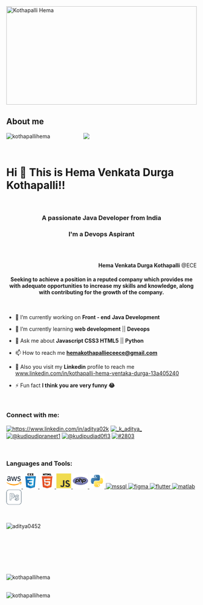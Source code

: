 <img src="https://www.freepik.com/premium-vector/software-developer-vector-illustration-communication-technology-cyber-security_382674875.htm#fromView=keyword&page=1&position=14&uuid=e189d48b-fd78-4017-be4c-284ca31ce14a&query=Cartoon+Girl+Coding+Design"  title="Kothapalli Hema" width="100%" height="260px">

## About me
<img src="https://img.freepik.com/free-photo/3d-rendering-cartoon-boy_23-2150797600.jpg?t=st=1700428695~exp=1700432295~hmac=c3fff2f1395ee6ffb6e8ba71bbabae79db4864e13181a27783ad8734dfc458ec&w=740" align="right"  
 z-index="1" width="300px"> 

<p align="left"> <img src="https://komarev.com/ghpvc/?username=kothapallihema&label=Profile%20views&color=0e75b6&style=flat" alt="kothapallihema" /> </p><br>
<h1 align="left" style="font:bold">Hi 👋 This is Hema Venkata Durga Kothapalli!! </h1><br>
<h3 align="center">A passionate Java Developer from India</h3>
<h3 align="center"> I'm a <b>Devops Aspirant</b> </h3><br><br>

<p align="right"><b> Hema Venkata Durga Kothapalli</b> @ECE </p>
<h4 align="center">Seeking to achieve a position in a reputed company which provides me with adequate opportunities to increase my skills and knowledge, along with contributing for the growth of the company.</h4>
<br>

- 🔭 I’m currently working on   **Front - end**  **Java Development**

- 🌱 I’m currently learning **web development** || **Deveops**

- 💬 Ask me about **Javascript CSS3 HTML5** || **Python**

- 📫 How to reach me  **hemakothapallieceece@gmail.com**

- 👯 Also you visit my **Linkedin** profile to reach me www.linkedin.com/in/kothapalli-hema-ventaka-durga-13a405240

- ⚡ Fun fact **I think you are very funny 😂**

<br>
<h3 align="left">Connect with me:</h3>
<p align="left">
<a href="https://linkedin.com/in/https://www.linkedin.com/in/kothapalli-hema-ventaka-durga-13a405240" target="blank"><img align="center" src="https://raw.githubusercontent.com/rahuldkjain/github-profile-readme-generator/master/src/images/icons/Social/linked-in-alt.svg" alt="https://www.linkedin.com/in/aditya02k" height="30" width="40" /></a>                           
<a href="https://instagram.com/__" target="blank"><img align="center" src="https://raw.githubusercontent.com/rahuldkjain/github-profile-readme-generator/master/src/images/icons/Social/instagram.svg" alt="_k_aditya_" height="30" width="40" /></a>                                
<a href="https://www.hackerrank.com/@kudipudipraneet1" target="blank"><img align="center" src="https://raw.githubusercontent.com/rahuldkjain/github-profile-readme-generator/master/src/images/icons/Social/hackerrank.svg" alt="@kudipudipraneet1" height="30" width="40" /></a>                       
<a href="https://auth.geeksforgeeks.org/user/@kudipudiad0fl3" target="blank"><img align="center" src="https://raw.githubusercontent.com/rahuldkjain/github-profile-readme-generator/master/src/images/icons/Social/geeks-for-geeks.svg" alt="@kudipudiad0fl3" height="30" width="40" /></a>                       
<a href="https://discord.gg/#2803" target="blank"><img align="center" src="https://raw.githubusercontent.com/rahuldkjain/github-profile-readme-generator/master/src/images/icons/Social/discord.svg" alt="#2803" height="30" width="40" /></a>      
</p>

<br>
<h3 align="left">Languages and Tools:</h3>
<p align="left"> 
 <a href="https://aws.amazon.com" target="_blank" rel="noreferrer"><img src="https://raw.githubusercontent.com/devicons/devicon/master/icons/amazonwebservices/amazonwebservices-original-wordmark.svg" alt="aws" width="40" height="40"/> </a>                                                                                                                                                                                                                           
<a href="https://www.w3schools.com/css/" target="_blank" rel="noreferrer"> <img src="https://raw.githubusercontent.com/devicons/devicon/master/icons/css3/css3-original-wordmark.svg" alt="css3" width="40" height="40"/> </a>                                                                                                                                                                                                                                                                                                                                                               
<a href="https://www.w3.org/html/" target="_blank" rel="noreferrer"> <img src="https://raw.githubusercontent.com/devicons/devicon/master/icons/html5/html5-original-wordmark.svg" alt="html5" width="40" height="40"/> </a>                                                                                                                                                                                                                
<a href="https://developer.mozilla.org/en-US/docs/Web/JavaScript" target="_blank" rel="noreferrer"> <img src="https://raw.githubusercontent.com/devicons/devicon/master/icons/javascript/javascript-original.svg" alt="javascript" width="40" height="40"/> </a>                                                                                                                                                                                                         
 <a href="https://www.php.net" target="_blank" rel="noreferrer"> <img src="https://raw.githubusercontent.com/devicons/devicon/master/icons/php/php-original.svg" alt="php" width="40" height="40"/> </a>                 
 <a href="https://www.python.org" target="_blank" rel="noreferrer"> <img src="https://raw.githubusercontent.com/devicons/devicon/master/icons/python/python-original.svg" alt="python" width="40" height="40"/> </a>
 <a href="https://www.microsoft.com/en-us/sql-server" target="_blank" rel="noreferrer"> <img src="https://www.svgrepo.com/show/303229/microsoft-sql-server-logo.svg" alt="mssql" width="40" height="40"/> </a>                                         
<a href="https://www.figma.com/" target="_blank" rel="noreferrer"> <img src="https://www.vectorlogo.zone/logos/figma/figma-icon.svg" alt="figma" width="40" height="40"/> </a>                                     
<a href="https://flutter.dev" target="_blank" rel="noreferrer"> <img src="https://www.vectorlogo.zone/logos/flutterio/flutterio-icon.svg" alt="flutter" width="40" height="40"/> </a>                               
<a href="https://www.mathworks.com/" target="_blank" rel="noreferrer"> <img src="https://upload.wikimedia.org/wikipedia/commons/2/21/Matlab_Logo.png" alt="matlab" width="40" height="40"/> </a>                    
 <a href="https://www.photoshop.com/en" target="_blank" rel="noreferrer"> <img src="https://raw.githubusercontent.com/devicons/devicon/master/icons/photoshop/photoshop-line.svg" alt="photoshop" width="40" height="40"/> </a>                                                                                                                          
</p>  
<br>
<p><a href=""><img align="left" src="https://github-readme-stats.vercel.app/api/top-langs?username=aditya0452&show_icons=true&locale=en&layout=compact" alt="aditya0452" /></a></p>  
<br>
<br><br><br><br><br><br>
<p align="left"><img align="center" src="https://github-readme-stats.vercel.app/api?username=kothapallihema&show_icons=true&locale=en" alt="kothapallihema" /><br><br>
 
<img align="left" src="https://github-readme-streak-stats.herokuapp.com/?user=kothapallihema&" alt="kothapallihema" /></p>


<!--
**kothapallihema/kothapallihema** is a ✨ _special_ ✨ repository because its `README.md` (this file) appears on your GitHub profile.

Here are some ideas to get you started:

- 🔭 I’m currently working on ...
- 🌱 I’m currently learning ...
- 👯 I’m looking to collaborate on ...
- 🤔 I’m looking for help with ...
- 💬 Ask me about ...
- 📫 How to reach me: ...
- 😄 Pronouns: ...
- ⚡ Fun fact: ...
-->
